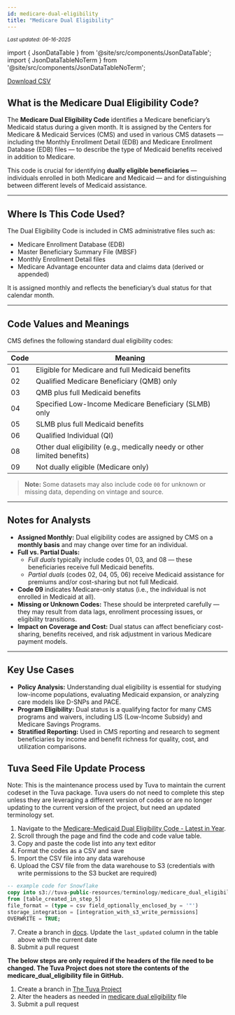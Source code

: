 ```yaml
---
id: medicare-dual-eligibility
title: "Medicare Dual Eligibility"
---
```

<div style={{ marginTop: "-2rem", marginBottom: "1.5rem" }}>
  <small><em>Last updated: 06-16-2025</em></small>
</div>

import { JsonDataTable } from '@site/src/components/JsonDataTable';
import { JsonDataTableNoTerm } from '@site/src/components/JsonDataTableNoTerm';

<JsonDataTableNoTerm  jsonPath="nodes.seed\.the_tuva_project\.terminology__medicare_dual_eligibility.columns" />

<a href="https://tuva-public-resources.s3.amazonaws.com/versioned_terminology/latest/medicare_dual_eligibility.csv_0_0_0.csv.gz">Download CSV</a>

## What is the Medicare Dual Eligibility Code?

The **Medicare Dual Eligibility Code** identifies a Medicare beneficiary’s Medicaid status during a given month. It is assigned by the Centers for Medicare & Medicaid Services (CMS) and used in various CMS datasets — including the Monthly Enrollment Detail (EDB) and Medicare Enrollment Database (EDB) files — to describe the type of Medicaid benefits received in addition to Medicare.

This code is crucial for identifying **dually eligible beneficiaries** — individuals enrolled in both Medicare and Medicaid — and for distinguishing between different levels of Medicaid assistance.

---

## Where Is This Code Used?

The Dual Eligibility Code is included in CMS administrative files such as:

- Medicare Enrollment Database (EDB)
- Master Beneficiary Summary File (MBSF)
- Monthly Enrollment Detail files
- Medicare Advantage encounter data and claims data (derived or appended)
  
It is assigned monthly and reflects the beneficiary’s dual status for that calendar month.

---

## Code Values and Meanings

CMS defines the following standard dual eligibility codes:

| Code | Meaning                                                                 |
|------|-------------------------------------------------------------------------|
| 01   | Eligible for Medicare and full Medicaid benefits                        |
| 02   | Qualified Medicare Beneficiary (QMB) only                               |
| 03   | QMB plus full Medicaid benefits                                         |
| 04   | Specified Low-Income Medicare Beneficiary (SLMB) only                  |
| 05   | SLMB plus full Medicaid benefits                                       |
| 06   | Qualified Individual (QI)                                               |
| 08   | Other dual eligibility (e.g., medically needy or other limited benefits)|
| 09   | Not dually eligible (Medicare only)                                     |

> **Note:** Some datasets may also include code `00` for unknown or missing data, depending on vintage and source.

---

## Notes for Analysts

- **Assigned Monthly:** Dual eligibility codes are assigned by CMS on a **monthly basis** and may change over time for an individual.
- **Full vs. Partial Duals:**
  - *Full duals* typically include codes 01, 03, and 08 — these beneficiaries receive full Medicaid benefits.
  - *Partial duals* (codes 02, 04, 05, 06) receive Medicaid assistance for premiums and/or cost-sharing but not full Medicaid.
- **Code 09** indicates Medicare-only status (i.e., the individual is not enrolled in Medicaid at all).
- **Missing or Unknown Codes:** These should be interpreted carefully — they may result from data lags, enrollment processing issues, or eligibility transitions.
- **Impact on Coverage and Cost:** Dual status can affect beneficiary cost-sharing, benefits received, and risk adjustment in various Medicare payment models.

---

## Key Use Cases

- **Policy Analysis:** Understanding dual eligibility is essential for studying low-income populations, evaluating Medicaid expansion, or analyzing care models like D-SNPs and PACE.
- **Program Eligibility:** Dual status is a qualifying factor for many CMS programs and waivers, including LIS (Low-Income Subsidy) and Medicare Savings Programs.
- **Stratified Reporting:** Used in CMS reporting and research to segment beneficiaries by income and benefit richness for quality, cost, and utilization comparisons.


## Tuva Seed File Update Process

Note: This is the maintenance process used by Tuva to maintain the current codeset in the Tuva package. Tuva users do not need to complete this step unless they are leveraging a different version of codes or are no longer updating to the current version of the project, but need an updated terminology set. 

1. Navigate to the [Medicare-Medicaid Dual Eligibility Code - Latest in Year](https://resdac.org/cms-data/variables/medicare-medicaid-dual-eligibility-code-latest-year#:~:text=CMS%20generally%20considers%20beneficiaries%20as,%2C%2005%2C%20or%2006).
2. Scroll through the page and find the code and code value table.    
3. Copy and paste the code list into any text editor
4. Format the codes as a CSV and save
5. Import the CSV file into any data warehouse
6. Upload the CSV file from the data warehouse to S3 (credentials with write permissions to the S3 bucket are required)
```sql
-- example code for Snowflake
copy into s3://tuva-public-resources/terminology/medicare_dual_eligibility.csv
from [table_created_in_step_5]
file_format = (type = csv field_optionally_enclosed_by = '"')
storage_integration = [integration_with_s3_write_permissions]
OVERWRITE = TRUE;
```
7. Create a branch in [docs](https://github.com/tuva-health/docs).  Update the `last_updated` column in the table above with the current date
8. Submit a pull request

**The below steps are only required if the headers of the file need to be changed.  The Tuva Project does not store the contents
of the medicare_dual_eligibility file in GitHub.**

1. Create a branch in [The Tuva Project](https://github.com/tuva-health/tuva)
2. Alter the headers as needed in [medicare dual eligibility](https://github.com/tuva-health/tuva/blob/main/seeds/terminology/terminology__medicare_dual_eligibility.csv) file
3. Submit a pull request

